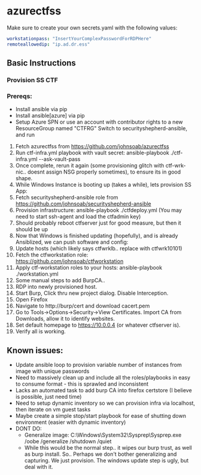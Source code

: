 # azurectfss

Make sure to create your own secrets.yaml with the following values:

```yaml
workstationpass: "InsertYourComplexPasswordForRDPHere"
remoteallowedip: "ip.ad.dr.ess"
```
## Basic Instructions
### Provision SS CTF

### Prereqs: 
- Install ansible via pip
- Install ansible[azure] via pip
- Setup Azure SPN or use an account with contributor rights to a new ResourceGroup named "CTFRG"
	Switch to securityshepherd-ansible, and run 

1. Fetch azurectfss from https://github.com/johnsoab/azurectfss
  1. Run ctf-infra.yml playbook with vault secret: ansible-playbook ./ctf-infra.yml --ask-vault-pass
  1. Once complete, rerun it again (some provisioning glitch with ctf-wrk-nic.. doesnt assign NSG properly sometimes), to ensure its in good shape.
  1. While Windows Instance is booting up (takes a while), lets provision SS App:
1. Fetch securityshepherd-ansible role from https://github.com/johnsoab/securityshepherd-ansible
1. Provision infrastructure: ansible-playbook ./ctfdeploy.yml  (You may need to start ssh-agent and load the ctfadmin key)
1. Should probably reboot ctfserver just for good measure, but then it should be up
1. Now that Windows is finished updating (hopefully), and is already Ansiblized, we can push software and config:
1. Update hosts (which likely says ctfwrklb.. replace with ctfwrk10101) 
1. Fetch the ctfworkstation role: https://github.com/johnsoab/ctfworkstation
1. Apply ctf-workstation roles to your hosts: ansible-playbook ./workstation.yml
1. Some manual steps to add BurpCA.. 
 1. RDP into newly provisioned host. 
 1. Start Burp, Click thru new project dialog. Disable Interception.
 1. Open Firefox
 1. Navigate to http://burp/cert and download cacert.pem
 1. Go to Tools->Options->Security->View Certificates. Import CA from Downloads, allow it to identify websites.
 1. Set default homepage to https://10.0.0.4 (or whatever ctfserver is).
 1. Verify all is working.
		
	
	
## Known issues:
- Update ansible loop to provision variable number of instances from image with unique passwords
- Need to massively clean up and include all the roles/playbooks in easy to consume format - this is sprawled and inconsistent
- Lacks an automated task to add burp CA into firefox certstore (I believe is possible, just need time)
- Need to setup dynamic inventory so we can provision infra via localhost, then iterate on vm guest tasks
- Maybe create a simple stop/start playbook for ease of shutting down environment (easier with dynamic inventory)
- DONT DO: 
  - Generalize image: C:\Windows\System32\Sysprep\Sysprep.exe /oobe /generalize /shutdown /quiet
  - While this would be the normal step.. it wipes our burp trust, as well as burp install. So.. Perhaps we don't bother generalizing and capturing. We just provision. The windows update step is ugly, but deal with it.

